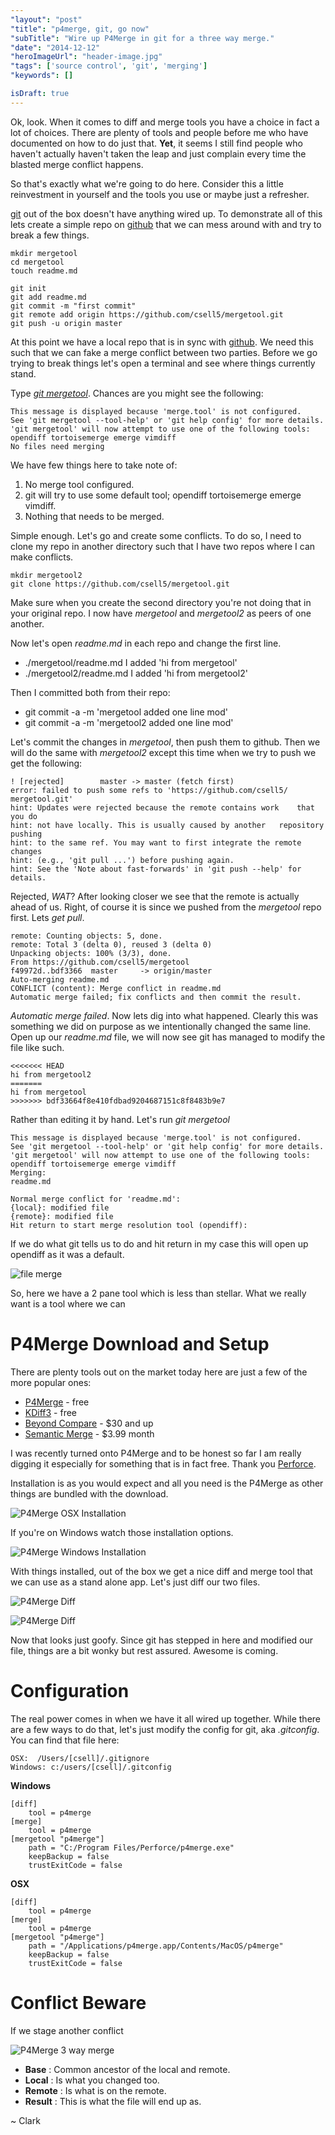 ```yaml
---
"layout": "post"
"title": "p4merge, git, go now"
"subTitle": "Wire up P4Merge in git for a three way merge."
"date": "2014-12-12"
"heroImageUrl": "header-image.jpg"
"tags": ['source control', 'git', 'merging']
"keywords": []

isDraft: true
---
```


Ok, look. When it comes to diff and merge tools you have a choice in fact a lot of choices. There are plenty of tools and people before me who have documented on how to do just that. **Yet**, it seems I still find people who haven't actually haven't taken the leap and just complain every time the blasted merge conflict happens.

So that's exactly what we're going to do here. Consider this a little reinvestment in yourself and the tools you use or maybe just a refresher.

[git](http://git-scm.com/) out of the box doesn't have anything wired up. To demonstrate all of this lets create a simple repo on [github](http://github.com/) that we can mess around with and try to break a few things.

	mkdir mergetool
	cd mergetool
	touch readme.md

	git init
	git add readme.md
	git commit -m "first commit"
	git remote add origin https://github.com/csell5/mergetool.git
	git push -u origin master

At this point we have a local repo that is in sync with [github](https://github.com/csell5/mergetool). We need this such that we can fake a merge conflict between two parties. Before we go trying to break things let's open a terminal and see where things currently stand. 

Type *[git mergetool](http://git-scm.com/docs/git-mergetool)*. Chances are you might see the following:

	This message is displayed because 'merge.tool' is not configured.
	See 'git mergetool --tool-help' or 'git help config' for more details.
	'git mergetool' will now attempt to use one of the following tools:
	opendiff tortoisemerge emerge vimdiff
	No files need merging

We have few things here to take note of:

1. No merge tool configured.
2. git will try to use some default tool; opendiff tortoisemerge emerge vimdiff.
3. Nothing that needs to be merged.

Simple enough. Let's go and create some conflicts. To do so, I need to clone my repo in another directory such that I have two repos where I can make conflicts.

	mkdir mergetool2
	git clone https://github.com/csell5/mergetool.git

Make sure when you create the second directory you're not doing that in your original repo. I now have *mergetool* and *mergetool2* as peers of one another.

Now let's open *readme.md* in each repo and change the first line.

* ./mergetool/readme.md I added 'hi from mergetool'
* ./mergetool2/readme.md I added 'hi from mergetool2'

Then I committed both from their repo:

* git commit -a -m 'mergetool added one line mod'
* git commit -a -m 'mergetool2 added one line mod'

Let's commit the changes in *mergetool*, then push them to github. Then we will do the same with *mergetool2* except this time when we try to push we get the following:

	! [rejected]        master -> master (fetch first)
	error: failed to push some refs to 'https://github.com/csell5/	mergetool.git'
	hint: Updates were rejected because the remote contains work 	that you do
	hint: not have locally. This is usually caused by another 	repository pushing
	hint: to the same ref. You may want to first integrate the remote changes
	hint: (e.g., 'git pull ...') before pushing again.
	hint: See the 'Note about fast-forwards' in 'git push --help' for details.

Rejected, *WAT*? After looking closer we see that the remote is actually ahead of us. Right, of course it is since we pushed from the *mergetool* repo first. Lets *get pull*.

	remote: Counting objects: 5, done.
	remote: Total 3 (delta 0), reused 3 (delta 0)
	Unpacking objects: 100% (3/3), done.
	From https://github.com/csell5/mergetool
	f49972d..bdf3366  master     -> origin/master
	Auto-merging readme.md
	CONFLICT (content): Merge conflict in readme.md
	Automatic merge failed; fix conflicts and then commit the result.

*Automatic merge failed*. Now lets dig into what happened. Clearly this was something we did on purpose as we intentionally changed the same line. Open up our *readme.md* file, we will now see git has managed to modify the file like such.

	<<<<<<< HEAD
	hi from mergetool2
	=======
	hi from mergetool
	>>>>>>> bdf33664f8e410fdbad9204687151c8f8483b9e7

Rather than editing it by hand. Let's run *git mergetool*

	This message is displayed because 'merge.tool' is not configured.
	See 'git mergetool --tool-help' or 'git help config' for more details.
	'git mergetool' will now attempt to use one of the following tools:
	opendiff tortoisemerge emerge vimdiff
	Merging:
	readme.md

	Normal merge conflict for 'readme.md':
  	{local}: modified file
  	{remote}: modified file
	Hit return to start merge resolution tool (opendiff): 

If we do what git tells us to do and hit return in my case this will open up opendiff as it was a default.

![file merge](filemerge-tool.jpg)

So, here we have a 2 pane tool which is less than stellar. What we really want is a tool where we can 

# P4Merge Download and Setup 

There are plenty tools out on the market today here are just a few of the more popular ones:

* [P4Merge](http://www.perforce.com/product/components/perforce-visual-merge-and-diff-tools) - free
* [KDiff3](http://kdiff3.sourceforge.net/) - free
* [Beyond Compare](http://www.scootersoftware.com/) -  $30 and up
* [Semantic Merge](http://www.semanticmerge.com/) - $3.99 month

I was recently turned onto P4Merge and to be honest so far I am really digging it especially for something that is in fact free. Thank you [Perforce](http://perforce.com/).

Installation is as you would expect and all you need is the P4Merge as other things are bundled with the download. 

![P4Merge OSX Installation](p4v-install-osx.jpg)

If you're on Windows watch those installation options.

![P4Merge Windows Installation](p4v-install-windows.png)

With things installed, out of the box we get a nice diff and merge tool that we can use as a stand alone app. Let's just diff our two files.

![P4Merge Diff](p4v-diff.jpg)

![P4Merge Diff](p4v-diff-2.jpg)

Now that looks just goofy. Since git has stepped in here and modified our file, things are a bit wonky but rest assured. Awesome is coming. 

# Configuration

The real power comes in when we have it all wired up together. While there are a few ways to do that, let's just modify the config for git, aka *.gitconfig*. You can find that file here:

	OSX:  /Users/[csell]/.gitignore
	Windows: c:/users/[csell]/.gitconfig

**Windows** 

	[diff]
		tool = p4merge
	[merge]
		tool = p4merge
	[mergetool "p4merge"]
		path = "C:/Program Files/Perforce/p4merge.exe"
		keepBackup = false
		trustExitCode = false

**OSX**

	[diff]
		tool = p4merge
	[merge]
		tool = p4merge
	[mergetool "p4merge"]
		path = "/Applications/p4merge.app/Contents/MacOS/p4merge"
		keepBackup = false
		trustExitCode = false

# Conflict Beware

If we stage another conflict

![P4Merge 3 way merge](p4-mergepane.jpg)

* **Base** : Common ancestor of the local and remote.
* **Local** : Is what you changed too.
* **Remote** : Is what is on the remote.
* **Result** : This is what the file will end up as.


~ Clark
